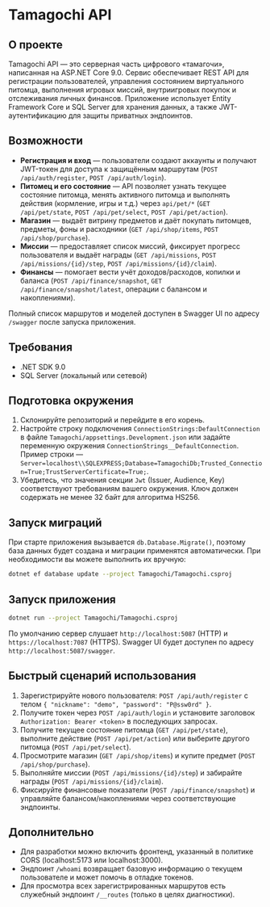 # Tamagochi API

## О проекте
Tamagochi API — это серверная часть цифрового «тамагочи», написанная на ASP.NET Core 9.0. Сервис обеспечивает REST API для регистрации пользователей, управления состоянием виртуального питомца, выполнения игровых миссий, внутриигровых покупок и отслеживания личных финансов. Приложение использует Entity Framework Core и SQL Server для хранения данных, а также JWT-аутентификацию для защиты приватных эндпоинтов.

## Возможности
- **Регистрация и вход** — пользователи создают аккаунты и получают JWT-токен для доступа к защищённым маршрутам (`POST /api/auth/register`, `POST /api/auth/login`).
- **Питомец и его состояние** — API позволяет узнать текущее состояние питомца, менять активного питомца и выполнять действия (кормление, игры и т.д.) через `api/pet/*` (`GET /api/pet/state`, `POST /api/pet/select`, `POST /api/pet/action`).
- **Магазин** — выдаёт витрину предметов и даёт покупать питомцев, предметы, фоны и расходники (`GET /api/shop/items`, `POST /api/shop/purchase`).
- **Миссии** — предоставляет список миссий, фиксирует прогресс пользователя и выдаёт награды (`GET /api/missions`, `POST /api/missions/{id}/step`, `POST /api/missions/{id}/claim`).
- **Финансы** — помогает вести учёт доходов/расходов, копилки и баланса (`POST /api/finance/snapshot`, `GET /api/finance/snapshot/latest`, операции с балансом и накоплениями).

Полный список маршрутов и моделей доступен в Swagger UI по адресу `/swagger` после запуска приложения.

## Требования
- .NET SDK 9.0
- SQL Server (локальный или сетевой)

## Подготовка окружения
1. Склонируйте репозиторий и перейдите в его корень.
2. Настройте строку подключения `ConnectionStrings:DefaultConnection` в файле `Tamagochi/appsettings.Development.json` или задайте переменную окружения `ConnectionStrings__DefaultConnection`. Пример строки — `Server=localhost\\SQLEXPRESS;Database=TamagochiDb;Trusted_Connection=True;TrustServerCertificate=True;`.
3. Убедитесь, что значения секции `Jwt` (Issuer, Audience, Key) соответствуют требованиям вашего окружения. Ключ должен содержать не менее 32 байт для алгоритма HS256.

## Запуск миграций
При старте приложения вызывается `db.Database.Migrate()`, поэтому база данных будет создана и миграции применятся автоматически. При необходимости вы можете выполнить их вручную:

```bash
dotnet ef database update --project Tamagochi/Tamagochi.csproj
```

## Запуск приложения
```bash
dotnet run --project Tamagochi/Tamagochi.csproj
```

По умолчанию сервер слушает `http://localhost:5087` (HTTP) и `https://localhost:7087` (HTTPS). Swagger UI будет доступен по адресу `http://localhost:5087/swagger`.

## Быстрый сценарий использования
1. Зарегистрируйте нового пользователя: `POST /api/auth/register` c телом `{ "nickname": "demo", "password": "P@ssw0rd" }`.
2. Получите токен через `POST /api/auth/login` и установите заголовок `Authorization: Bearer <token>` в последующих запросах.
3. Получите текущее состояние питомца (`GET /api/pet/state`), выполните действие (`POST /api/pet/action`) или выберите другого питомца (`POST /api/pet/select`).
4. Просмотрите магазин (`GET /api/shop/items`) и купите предмет (`POST /api/shop/purchase`).
5. Выполняйте миссии (`POST /api/missions/{id}/step`) и забирайте награды (`POST /api/missions/{id}/claim`).
6. Фиксируйте финансовые показатели (`POST /api/finance/snapshot`) и управляйте балансом/накоплениями через соответствующие эндпоинты.

## Дополнительно
- Для разработки можно включить фронтенд, указанный в политике CORS (localhost:5173 или localhost:3000).
- Эндпоинт `/whoami` возвращает базовую информацию о текущем пользователе и может помочь в отладке токенов.
- Для просмотра всех зарегистрированных маршрутов есть служебный эндпоинт `/__routes` (только в целях диагностики).
